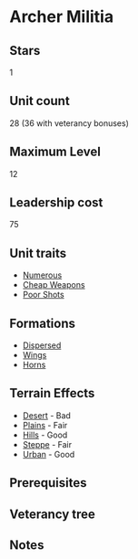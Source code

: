 # Archer Militia

## Stars
1

## Unit count
28 (36 with veterancy bonuses)

## Maximum Level
12

## Leadership cost
75

## Unit traits
* [Numerous](../../unit-traits/numerous.md)
* [Cheap Weapons](../../unit-traits/cheap-weapons.md)
* [Poor Shots](../../unit-traits/poor-shots.md)

## Formations
* [Dispersed](../../formations/dispersed.md)
* [Wings](../../formations/wings.md)
* [Horns](../../formations/horns.md)

## Terrain Effects
* [Desert](../../terrain-effects/desert) - Bad
* [Plains](../../terrain-effects/plains) - Fair
* [Hills](../../terrain-effects/hills) - Good
* [Steppe](../../terrain-effects/steppe) - Fair
* [Urban](../../terrain-effects/urban) - Good

## Prerequisites

## Veterancy tree

## Notes
